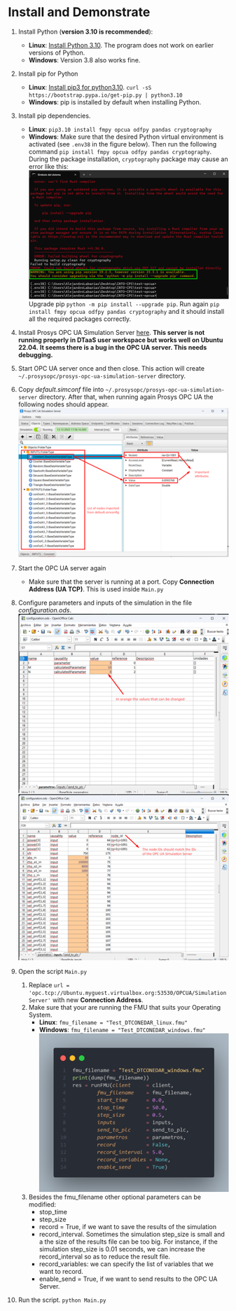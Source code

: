 # Install and Demonstrate

1. Install Python (**version 3.10 is recommended**): 
   - **Linux**: [Install Python 3.10](https://computingforgeeks.com/how-to-install-python-on-ubuntu-linux-system/). The program does not work on earlier versions of Python.
   - **Windows**: Version 3.8 also works fine.
1. Install pip for Python
   - **Linux**: [Install pip3 for python3.10](https://stackoverflow.com/questions/69503329/pip-is-not-working-for-python-3-10-on-ubuntu/).
   `curl -sS https://bootstrap.pypa.io/get-pip.py | python3.10`
   - **Windows**: pip is installed by default when installing Python.
1. Install pip dependencies. 
   - **Linux**: `pip3.10 install fmpy opcua odfpy pandas cryptography`
   - **Windows**: Make sure that the desired Python virtual environment is activated (see `.env38` in the figure below). Then run the following command `pip install fmpy opcua odfpy pandas cryptography`. During the package installation, `cryptography` package may cause an error like this:
   ![Cryptography error](images/cryptography-error.png)
   Upgrade pip `python -m pip install --upgrade pip`.
   Run again `pip install fmpy opcua odfpy pandas cryptography` and it should install all the required packages correctly.
   
1. Install Prosys OPC UA Simulation Server [here](https://www.prosysopc.com/opcua/apps/JavaServer/dist/5.4.6-148/prosys-opc-ua-simulation-server-linux-x64-5.4.6-148.sh). **This server is not running properly in DTaaS user workspace but works well on Ubuntu 22.04.**
   **It seems there is a bug in the OPC UA server. This needs debugging.**
1. Start OPC UA server once and then close. This action will create
   `~/.prosysopc/prosys-opc-ua-simulation-server` directory.
1. Copy _default.simconf_ file into
   `~/.prosysopc/prosys-opc-ua-simulation-server` directory. After that, when running again Prosys OPC UA the following nodes should appear.
   ![Prosys window](images/prosys-screenshot.png)
1. Start the OPC UA server again
    - Make sure that the server is running at a port. Copy
       **Connection Address (UA TCP)**. This is used inside `Main.py`
1. Configure parameters and inputs of the simulation in the file *configuration.ods*.
![Configuration parameters](images/conf-parameters.png)
![Configuration input](images/conf-inputs.png)
1. Open the script `Main.py`
   1. Replace `url = 'opc.tcp://Ubuntu.myguest.virtualbox.org:53530/OPCUA/SimulationServer'` with new **Connection Address**.
   2. Make sure that your are running the FMU that suits your Operating System.
      - **Linux**: `fmu_filename = "Test_DTCONEDAR_linux.fmu"`
      - **Windows**: `fmu_filename = "Test_DTCONEDAR_windows.fmu"`
      ![FMU filename](images/code-fmu_filename.png)
   3. Besides the fmu_filename other optional parameters can be modified:
      - stop_time
      - step_size
      -	record = True, if we want to save the results of the simulation
      -	record_interval. Sometimes the simulation step_size is small and a the size of the results file can be too big. For instance, if the simulation step_size is 0.01 seconds, we can increase the record_interval so as to reduce the result file. 
      -	record_variables: we can specify the list of variables that we want to record.
      -	enable_send = True, if we want to send results to the OPC UA Server. 

1. Run the script.
   `python Main.py`
